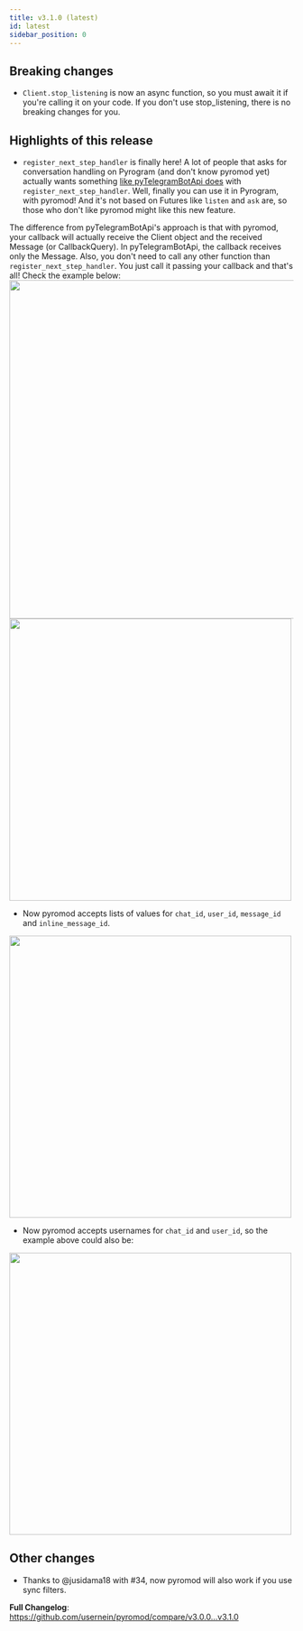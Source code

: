 ```yaml
---
title: v3.1.0 (latest)
id: latest
sidebar_position: 0
---
```

## Breaking changes
- `Client.stop_listening` is now an async function, so you must await it if you're calling it on your code. If you don't use stop_listening, there is no breaking changes for you.

## Highlights of this release
- `register_next_step_handler` is finally here!
A lot of people that asks for conversation handling on Pyrogram (and don't know pyromod yet) actually wants something [like pyTelegramBotApi does](https://github.com/eternnoir/pyTelegramBotAPI/blob/a3343fc59a7839f76df6034f365e90018d374e55/examples/step_example.py#L24-L74) with `register_next_step_handler`. Well, finally you can use it in Pyrogram, with pyromod! And it's not based on Futures like `listen` and `ask` are, so those who don't like pyromod might like this new feature.

The difference from pyTelegramBotApi's approach is that with pyromod, your callback will actually receive the Client object and the received Message (or CallbackQuery). In pyTelegramBotApi, the callback receives only the Message. Also, you don't need to call any other function than `register_next_step_handler`. You just call it passing your callback and that's all! Check the example below:
<img src="https://github.com/usernein/pyromod/assets/29507335/52b8fc98-0633-49ab-8992-fa64c8a0e2d7" width="600" />
<img src="https://github.com/usernein/pyromod/assets/29507335/d60cf1b1-2b43-4a14-83eb-58f05a64ba13" width="500" />

- Now pyromod accepts lists of values for `chat_id`, `user_id`, `message_id` and `inline_message_id`.
<img src="https://github.com/usernein/pyromod/assets/29507335/79f88fab-ab15-4467-bacd-102202888cfc" width="500" />

- Now pyromod accepts usernames for `chat_id` and `user_id`, so the example above could also be:
<img src="https://github.com/usernein/pyromod/assets/29507335/b48c4c3a-e275-4b29-b80f-ba2512f146d4" width="500" />

## Other changes
- Thanks to @jusidama18 with #34, now pyromod will also work if you use sync filters.


**Full Changelog**: https://github.com/usernein/pyromod/compare/v3.0.0...v3.1.0